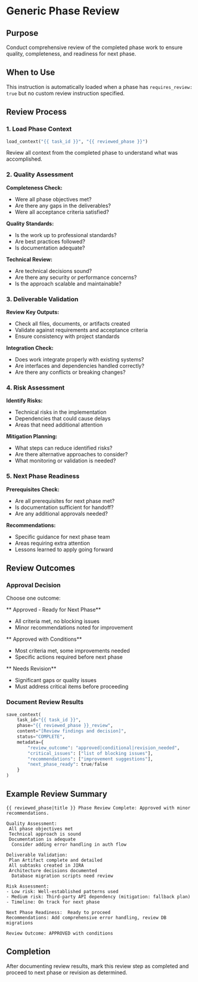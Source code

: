 # Generic Phase Review

## Purpose
Conduct comprehensive review of the completed phase work to ensure quality, completeness, and readiness for next phase.

## When to Use
This instruction is automatically loaded when a phase has `requires_review: true` but no custom review instruction specified.

## Review Process

### 1. Load Phase Context
```python
load_context("{{ task_id }}", "{{ reviewed_phase }}")
```
Review all context from the completed phase to understand what was accomplished.

### 2. Quality Assessment

**Completeness Check:**
- Were all phase objectives met?
- Are there any gaps in the deliverables?
- Were all acceptance criteria satisfied?

**Quality Standards:**
- Is the work up to professional standards?
- Are best practices followed?
- Is documentation adequate?

**Technical Review:**
- Are technical decisions sound?
- Are there any security or performance concerns?
- Is the approach scalable and maintainable?

### 3. Deliverable Validation

**Review Key Outputs:**
- Check all files, documents, or artifacts created
- Validate against requirements and acceptance criteria
- Ensure consistency with project standards

**Integration Check:**
- Does work integrate properly with existing systems?
- Are interfaces and dependencies handled correctly?
- Are there any conflicts or breaking changes?

### 4. Risk Assessment

**Identify Risks:**
- Technical risks in the implementation
- Dependencies that could cause delays
- Areas that need additional attention

**Mitigation Planning:**
- What steps can reduce identified risks?
- Are there alternative approaches to consider?
- What monitoring or validation is needed?

### 5. Next Phase Readiness

**Prerequisites Check:**
- Are all prerequisites for next phase met?
- Is documentation sufficient for handoff?
- Are any additional approvals needed?

**Recommendations:**
- Specific guidance for next phase team
- Areas requiring extra attention
- Lessons learned to apply going forward

## Review Outcomes

### Approval Decision
Choose one outcome:

** Approved - Ready for Next Phase**
- All criteria met, no blocking issues
- Minor recommendations noted for improvement

** Approved with Conditions**  
- Most criteria met, some improvements needed
- Specific actions required before next phase

** Needs Revision**
- Significant gaps or quality issues
- Must address critical items before proceeding

### Document Review Results
```python
save_context(
    task_id="{{ task_id }}",
    phase="{{ reviewed_phase }}_review", 
    content="[Review findings and decision]",
    status="COMPLETE",
    metadata={
        "review_outcome": "approved|conditional|revision_needed",
        "critical_issues": ["list of blocking issues"],
        "recommendations": ["improvement suggestions"],
        "next_phase_ready": true/false
    }
)
```

## Example Review Summary

```
{{ reviewed_phase|title }} Phase Review Complete: Approved with minor recommendations.

Quality Assessment:
 All phase objectives met
 Technical approach is sound  
 Documentation is adequate
️  Consider adding error handling in auth flow

Deliverable Validation:
 Plan Artifact complete and detailed
 All subtasks created in JIRA
 Architecture decisions documented
️  Database migration scripts need review

Risk Assessment:
- Low risk: Well-established patterns used
- Medium risk: Third-party API dependency (mitigation: fallback plan)
- Timeline: On track for next phase

Next Phase Readiness:  Ready to proceed
Recommendations: Add comprehensive error handling, review DB migrations

Review Outcome: APPROVED with conditions
```

## Completion
After documenting review results, mark this review step as completed and proceed to next phase or revision as determined.